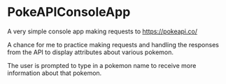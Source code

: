 # PokeAPIConsoleApp
 
A very simple console app making requests to https://pokeapi.co/

A chance for me to practice making requests and handling the responses from the API to display attributes about various pokemon.

The user is prompted to type in a pokemon name to receive more information about that pokemon.
